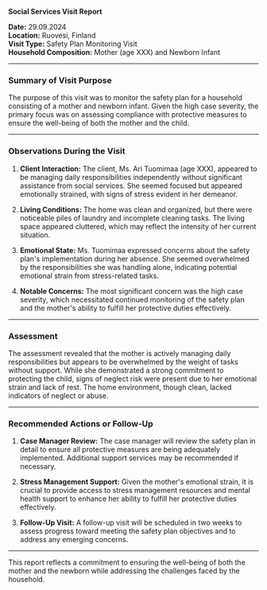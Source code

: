

**Social Services Visit Report**

**Date:** 29.09.2024  
**Location:** Ruovesi, Finland  
**Visit Type:** Safety Plan Monitoring Visit  
**Household Composition:** Mother (age XXX) and Newborn Infant  

---

### Summary of Visit Purpose  
The purpose of this visit was to monitor the safety plan for a household consisting of a mother and newborn infant. Given the high case severity, the primary focus was on assessing compliance with protective measures to ensure the well-being of both the mother and the child.

---

### Observations During the Visit  

1. **Client Interaction:** The client, Ms. Ari Tuomimaa (age XXX), appeared to be managing daily responsibilities independently without significant assistance from social services. She seemed focused but appeared emotionally strained, with signs of stress evident in her demeanor.

2. **Living Conditions:** The home was clean and organized, but there were noticeable piles of laundry and incomplete cleaning tasks. The living space appeared cluttered, which may reflect the intensity of her current situation.

3. **Emotional State:** Ms. Tuomimaa expressed concerns about the safety plan's implementation during her absence. She seemed overwhelmed by the responsibilities she was handling alone, indicating potential emotional strain from stress-related tasks.

4. **Notable Concerns:** The most significant concern was the high case severity, which necessitated continued monitoring of the safety plan and the mother's ability to fulfill her protective duties effectively.

---

### Assessment  

The assessment revealed that the mother is actively managing daily responsibilities but appears to be overwhelmed by the weight of tasks without support. While she demonstrated a strong commitment to protecting the child, signs of neglect risk were present due to her emotional strain and lack of rest. The home environment, though clean, lacked indicators of neglect or abuse.

---

### Recommended Actions or Follow-Up  

1. **Case Manager Review:** The case manager will review the safety plan in detail to ensure all protective measures are being adequately implemented. Additional support services may be recommended if necessary.

2. **Stress Management Support:** Given the mother's emotional strain, it is crucial to provide access to stress management resources and mental health support to enhance her ability to fulfill her protective duties effectively.

3. **Follow-Up Visit:** A follow-up visit will be scheduled in two weeks to assess progress toward meeting the safety plan objectives and to address any emerging concerns.

---

This report reflects a commitment to ensuring the well-being of both the mother and the newborn while addressing the challenges faced by the household.
